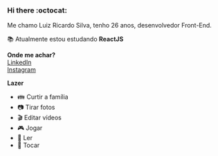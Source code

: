 ### Hi there :octocat:

<p>Me chamo Luiz Ricardo Silva, tenho 26 anos, desenvolvedor Front-End.</p>

:books: Atualmente estou estudando **ReactJS**

**Onde me achar?**<br>
[LinkedIn](https://www.linkedin.com/in/luiz-ricardo-silva/)<br>
[Instagram](https://www.instagram.com/oricardo_/)

**Lazer**<br>
- :family: Curtir a família
- :camera: Tirar fotos
- :clapper: Editar vídeos
- :video_game: Jogar
- :book: Ler
- :musical_score: Tocar
<!--
**oricardos/oricardos** is a ✨ _special_ ✨ repository because its `README.md` (this file) appears on your GitHub profile.

Here are some ideas to get you started:

- 🔭 I’m currently working on ...
- 🌱 I’m currently learning ...
- 👯 I’m looking to collaborate on ...
- 🤔 I’m looking for help with ...
- 💬 Ask me about ...
- 📫 How to reach me: ...
- 😄 Pronouns: ...
- ⚡ Fun fact: ...
-->
